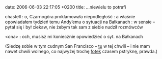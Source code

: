 date: 2006-06-03 22:17:05 +0200
title: …niewielu to potrafi

chastell
: o, Czarnogóra proklamowała niepodległość
: a właśnie opowiadałem tydzień temu Andy’emu o sytuacji na Bałkanach
: w sensie – pytał się i był ciekaw, nie żebym tak sam z siebie nudził rozmówców

&lt;ona&gt;
: och, musisz mi koniecznie opowiedzieć o syt. na Bałkanach

(Siedzę sobie w tym cudnym San Francisco – [tu](http://naniscoffee.com/ 'kawiarnia z najmilszym staruszkiem w SF') w tej chwili – i nie mam nawet chwili wolnego, co najwyżej trochę [fotek](1-125 'WineCamp głównie, ostatnio') czasem pstryknę, prawda.)
